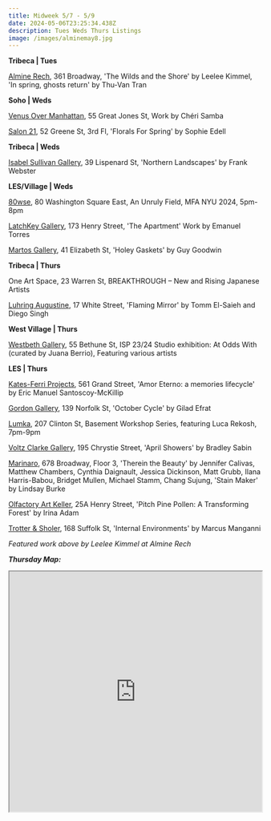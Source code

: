 ```yaml
---
title: Midweek 5/7 - 5/9
date: 2024-05-06T23:25:34.438Z
description: Tues Weds Thurs Listings
image: /images/alminemay8.jpg
---
```

**T﻿ribeca | Tues**

[Almine Rech](https://www.alminerech.com/), 361 Broadway, 'The Wilds and the Shore' by Leelee Kimmel, 'In spring, ghosts return' by Thu-Van Tran

**S﻿oho | Weds**

[Venus Over Manhattan](https://www.venusovermanhattan.com/exhibitions/cheri-samba), 55 Great Jones St, Work by Chéri Samba

[Salon 21](https://www.salontwenty-one.com/exhibitions/sophie-edell-florals-for-spring), 52 Greene St, 3rd Fl, 'Florals For Spring' by Sophie Edell

**Tribeca | Weds**

[Isabel Sullivan Gallery](https://is.gallery/exhibition/earthed-lightning), 39 Lispenard St, 'Northern Landscapes' by Frank Webster

**L﻿ES/Village | Weds**

[80wse](https://80wse.org/exhibitions/mfa-class-of-2024-thesis-part-2), 80 Washington Square East, An Unruly Field, MFA NYU 2024, 5pm-8pm

[LatchKey Gallery](https://www.latchkey-gallery.com/), 173 Henry Street, 'The Apartment' Work by Emanuel Torres

[Martos Gallery](https://www.martosgallery.com/exhibitions/), 41 Elizabeth St, 'Holey Gaskets' by Guy Goodwin

**T﻿ribeca | Thurs**

One Art Space, 23 Warren St, BREAKTHROUGH – New and Rising Japanese Artists

[Luhring Augustine](https://www.luhringaugustine.com/exhibitions/tomm-el-saieh-and-diego-singh), 17 White Street, 'Flaming Mirror' by Tomm El-Saieh and Diego Singh

**West Village | Thurs**

[Westbeth Gallery](https://westbeth.org/event/whitney-isp-program-joint-exhibit-with-westbeth-gallery/), 55 Bethune St, ISP 23/24 Studio exhibition: At Odds With (curated by Juana Berrio), Featuring various artists

**L﻿ES | Thurs**

[Kates-Ferri Projects](https://www.katesferriprojects.com/), 561 Grand Street, 'Amor Eterno: a memories lifecycle' by Eric Manuel Santoscoy-McKillip

[Gordon Gallery](https://www.gordongallery.co.il/new-york-page), 139 Norfolk St, 'October Cycle' by Gilad Efrat

[Lumka](https://www.lumka.com/basementworkshopseries), 207 Clinton St, Basement Workshop Series, featuring Luca Rekosh, 7pm-9pm

[Voltz Clarke Gallery](https://voltzclarke.com/exhibitions/bradley-sabin-april-showers/), 195 Chrystie Street, 'April Showers' by Bradley Sabin

[Marinaro](https://www.marinaro.biz/), 678 Broadway, Floor 3, 'Therein the Beauty' by Jennifer Calivas, Matthew Chambers, Cynthia Daignault, Jessica Dickinson, Matt Grubb, Ilana Harris-Babou, Bridget Mullen, Michael Stamm, Chang Sujung, 'Stain Maker' by Lindsay Burke

[Olfactory Art Keller](https://www.olfactoryartkeller.com/exhibitions/irina-adam-pitch-pine-pollen-a-transforming-forest), 25A Henry Street, 'Pitch Pine Pollen: A Transforming Forest' by Irina Adam

[Trotter & Sholer](https://trotterandsholer.com/exhibitions/34-internal-environments-marcus-manganni/works/), 168 Suffolk St, 'Internal Environments' by Marcus Manganni

*F﻿eatured work above by Leelee Kimmel at Almine Rech*

***T﻿hursday Map:***

<iframe src="https://www.google.com/maps/d/u/1/embed?mid=1bwwmdaY1PGINuV-mM7YS2ntLG1xasNU&ehbc=2E312F" width="100%" height="480"></iframe>